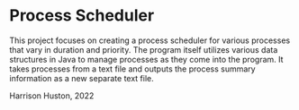# Process Scheduler

  This project focuses on creating a process scheduler for various processes that vary in duration and priority. 
  The program itself utilizes various data structures in Java to manage processes as they come into the program. 
  It takes processes from a text file and outputs the process summary information as a new separate text file.
  
  Harrison Huston, 2022
